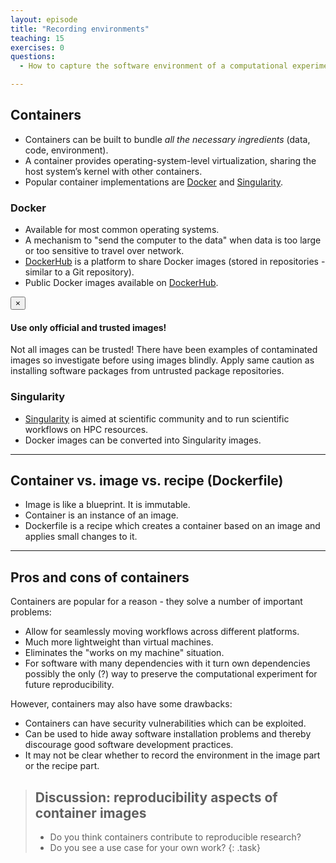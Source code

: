 ```yaml
---
layout: episode
title: "Recording environments"
teaching: 15
exercises: 0
questions:
  - How to capture the software environment of a computational experiment?

---
```


## Containers

- Containers can be built to bundle *all the necessary ingredients* (data, code, environment).
- A container provides operating-system-level virtualization, sharing the host system’s kernel with other containers.
- Popular container implementations are [Docker](https://www.docker.com/) and [Singularity](http://singularity.lbl.gov/).


### Docker

- Available for most common operating systems.
- A mechanism to "send the computer to the data" when data is too
  large or too sensitive to travel over network.
- [DockerHub](https://hub.docker.com/) is a platform to share Docker images (stored in repositories - similar to a Git repository).
- Public Docker images available on [DockerHub](https://hub.docker.com/).

<div class="alert alert-dismissible alert-warning">
  <button type="button" class="close" data-dismiss="alert">&times;</button>
  <h4 class="alert-heading">Use only official and trusted images!</h4>
  <p>
    Not all images can be trusted! There have been examples of contaminated
    images so investigate before using images blindly. Apply same caution as installing
    software packages from untrusted package repositories.
  </p>
</div>


### Singularity

- [Singularity](http://singularity.lbl.gov/) is aimed at scientific community and to run scientific workflows on HPC resources.
- Docker images can be converted into Singularity images.

---

## Container vs. image vs. recipe (Dockerfile)

- Image is like a blueprint. It is immutable.
- Container is an instance of an image.
- Dockerfile is a recipe which creates a container based on an image and applies small changes to it.

---

## Pros and cons of containers

Containers are popular for a reason - they solve a number of
important problems:
- Allow for seamlessly moving workflows across different platforms.
- Much more lightweight than virtual machines.
- Eliminates the "works on my machine" situation.
- For software with many dependencies with it turn own dependencies possibly the only (?) way
  to preserve the computational experiment for future reproducibility.

However, containers may also have some drawbacks:
- Containers can have security vulnerabilities which can be exploited.
- Can be used to hide away software installation problems and thereby
  discourage good software development practices.
- It may not be clear whether to record the environment in the image part or the recipe part.


> ## Discussion: reproducibility aspects of container images
>
> - Do you think containers contribute to reproducible research?
> - Do you see a use case for your own work?
{: .task}
